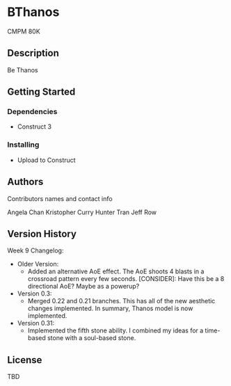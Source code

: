# BThanos

CMPM 80K

## Description

Be Thanos

## Getting Started

### Dependencies

* Construct 3

### Installing

* Upload to Construct

## Authors

Contributors names and contact info

Angela Chan
Kristopher Curry
Hunter Tran
Jeff Row
## Version History

Week 9 Changelog:

* Older Version:
	* Added an alternative AoE effect. The AoE shoots 4 blasts in a crossroad pattern every few seconds. 
[CONSIDER]: Have this be a 8 directional AoE? Maybe as a powerup?
* Version 0.3:
	* Merged 0.22 and 0.21 branches. This has all of the new aesthetic changes implemented.
In summary, Thanos model is now implemented.
* Version 0.31:
	* Implemented the fifth stone ability. I combined my ideas for a time-based stone with a soul-based stone.

## License

TBD